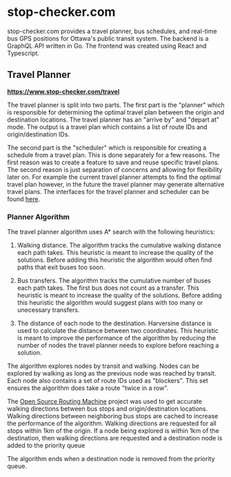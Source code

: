 # stop-checker.com

stop-checker.com provides a travel planner, bus schedules, and real-time bus GPS positions for Ottawa's public transit system.
The backend is a GraphQL API written in Go. The frontend was created using React and Typescript.

## Travel Planner

**https://www.stop-checker.com/travel**

The travel planner is split into two parts. The first part is the "planner" which is responsible for determining the optimal travel plan between the origin and destination locations. The travel planner has an "arrive by" and "depart at" mode. The output is a travel plan which contains a list of route IDs and origin/destination IDs.

The second part is the "scheduler" which is responsible for creating a schedule from a travel plan.
This is done separately for a few reasons. The first reason was to create a feature to save and reuse specific travel plans. The second reason is just separation of concerns and allowing for flexibility later on. For example the current travel planner attempts to find the optimal travel plan however, in the future the travel planner may generate alternative travel plans.
The interfaces for the travel planner and scheduler can be found [here](https://github.com/danielholmes839/stop-checker.com-2/blob/18503348549fbd9791376ca73fa5b786b2e91d25/backend/application/services/services.go#L10-L18).

### Planner Algorithm

The travel planner algorithm uses A\* search with the following heuristics:

1. Walking distance. The algorithm tracks the cumulative walking distance each path takes. This heuristic is meant to increase the quality of the solutions. Before adding this heuristic the algorithm would often find paths that exit buses too soon.

2. Bus transfers. The algorithm tracks the cumulative number of buses each path takes. The first bus does not count as a transfer. This heuristic is meant to increase the quality of the solutions. Before adding this heuristic the algorithm would suggest plans with too many or unecessary transfers.

3. The distance of each node to the destination. Harversine distance is used to calculate the distance between two coordinates. This heuristic is meant to improve the performance of the algorithm by reducing the number of nodes the travel planner needs to explore before reaching a solution.

The algorithm explores nodes by transit and walking. Nodes can be explored by walking as long as the previous node was reached by transit.
Each node also contains a set of route IDs used as "blockers". This set ensures the algorithm does take a route "twice in a row".

The [Open Source Routing Machine](https://project-osrm.org/) project was used to get accurate walking directions between bus stops and origin/destination locations.
Walking directions between neighboring bus stops are cached to increase the performance of the algorithm. Walking directions are requested for all stops within 1km of the origin.
If a node being explored is within 1km of the destination, then walking directions are requested and a destination node is added to the priority queue

The algorithm ends when a destination node is removed from the priority queue.
